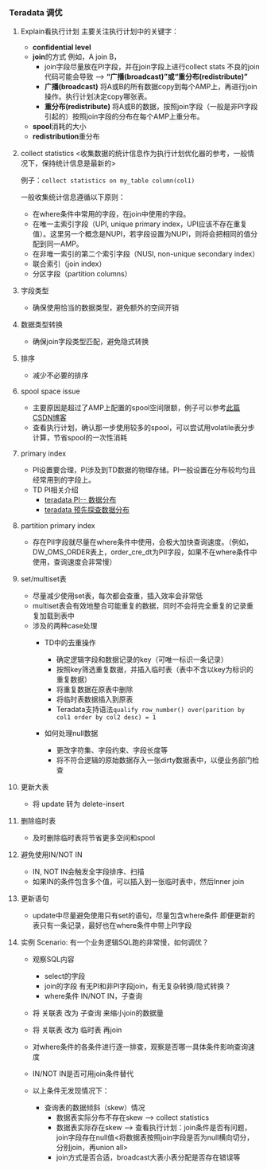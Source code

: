 ### Teradata 调优

 1. Explain看执行计划
    主要关注执行计划中的关键字：
     - **confidential level**
     - **join**的方式
       例如，A join B，
         - join字段尽量放在PI字段，并在join字段上进行collect stats
           不良的join代码可能会导致 --> **“广播(broadcast)”**或**“重分布(redistribute)”**
         - **广播(broadcast)**
           将A或B的所有数据copy到每个AMP上，再进行join操作。执行计划决定copy哪张表。
         - **重分布(redistribute)**
           将A或B的数据，按照join字段（一般是非PI字段引起的）按照join字段的分布在每个AMP上重分布。
    - **spool**消耗的大小
    - **redistribution**重分布

2. collect statistics
   <收集数据的统计信息作为执行计划优化器的参考，一般情况下，保持统计信息是最新的>
   
   例子：`collect statistics on my_table column(col1)`
   
   一般收集统计信息遵循以下原则：
   - 在where条件中常用的字段，在join中使用的字段。
   - 在唯一主索引字段（UPI, unique primary index，UPI应该不存在重复值）。这里另一个概念是NUPI，若字段设置为NUPI，则将会把相同的值分配到同一AMP。
   - 在非唯一索引的第二个索引字段（NUSI, non-unique secondary index）
   - 联合索引（join index）
   - 分区字段（partition columns）
   
3. 字段类型
   - 确保使用恰当的数据类型，避免额外的空间开销
   
4. 数据类型转换
   - 确保join字段类型匹配，避免隐式转换
   
5. 排序
   - 减少不必要的排序
   
6. spool space issue
   - 主要原因是超过了AMP上配置的spool空间限额，例子可以参考[此篇CSDN博客](https://blog.csdn.net/thy822/article/details/49448931/)
   - 查看执行计划，确认那一步使用较多的spool，可以尝试用volatile表分步计算，节省spool的一次性消耗
   
7. primary index
   - PI设置要合理，PI涉及到TD数据的物理存储。PI一般设置在分布较均匀且经常用到的字段上。
   - TD PI相关介绍
     - [teradata PI-- 数据分布](https://blog.csdn.net/wali_wang/article/details/50493077)
     - [teradata 预先探查数据分布](https://blog.csdn.net/wali_wang/article/details/50463107)
   
8. partition primary index
   - 存在PII字段就尽量在where条件中使用，会极大加快查询速度。（例如，DW_OMS_ORDER表上，order_cre_dt为PII字段，如果不在where条件中使用，查询速度会非常慢）
   
9. set/multiset表
   - 尽量减少使用set表，每次都会查重，插入效率会非常低
   - multiset表会有效地整合可能重复的数据，同时不会将完全重复的记录重复加载到表中
   - 涉及的两种case处理
     - TD中的去重操作
       - 确定逻辑字段和数据记录的key（可唯一标识一条记录）
       - 按照key筛选重复数据，并插入临时表（表中不含以key为标识的重复数据）
       - 将重复数据在原表中删除
       - 将临时表数据插入到原表
       - Teradata支持语法`qualify row_number() over(parition by col1 order by col2 desc) = 1`
       
     - 如何处理null数据
       - 更改字符集、字段约束、字段长度等
       - 将不符合逻辑的原始数据存入一张dirty数据表中，以便业务部门检查
       
 10. 更新大表
     - 将 update 转为 delete-insert    
 
 11. 删除临时表
     - 及时删除临时表将节省更多空间和spool 

 12. 避免使用IN/NOT IN
     - IN, NOT IN会触发全字段排序、扫描
     - 如果IN的条件包含多个值，可以插入到一张临时表中，然后Inner join
     
 13. 更新语句
     - update中尽量避免使用只有set的语句，尽量包含where条件
       即便更新的表只有一条记录，最好也在where条件中带上PI字段
       
 14. 实例
     Scenario: 有一个业务逻辑SQL跑的非常慢，如何调优？
     
     - 观察SQL内容
       - select的字段
       - join的字段
         有无PI和非PI字段join，有无复杂转换/隐式转换？
       - where条件
         IN/NOT IN，子查询
         
     - 将 关联表 改为 子查询 来缩小join的数据量
     - 将 关联表 改为 临时表 再join
     - 对where条件的各条件进行逐一排查，观察是否哪一具体条件影响查询速度
     - IN/NOT IN是否可用join条件替代
     - 以上条件无发现情况下：
       - 查询表的数据倾斜（skew）情况
         - 数据表实际分布不存在skew --> collect statistics
         - 数据表实际存在skew --> 查看执行计划：join条件是否有问题，join字段存在null值<将数据表按照join字段是否为null横向切分，分别join，再union all>
         - join方式是否合适，broadcast大表小表分配是否存在错误等
 
 
 
 
 
 
 
 
 
 
 
 
 
 
 
 
 
